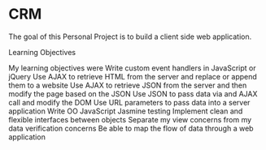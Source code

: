 # CRM
The goal of this Personal Project is to build a client side web application.

Learning Objectives

My learning objectives were
Write custom event handlers in JavaScript or jQuery
Use AJAX to retrieve HTML from the server and replace or append them to a website
Use AJAX to retrieve JSON from the server and then modify the page based on the JSON
Use JSON to pass data via and AJAX call and modify the DOM
Use URL parameters to pass data into a server application
Write OO JavaScript
Jasmine testing
Implement clean and flexible interfaces between objects
Separate my view concerns from my data verification concerns
Be able to map the flow of data through a web application
